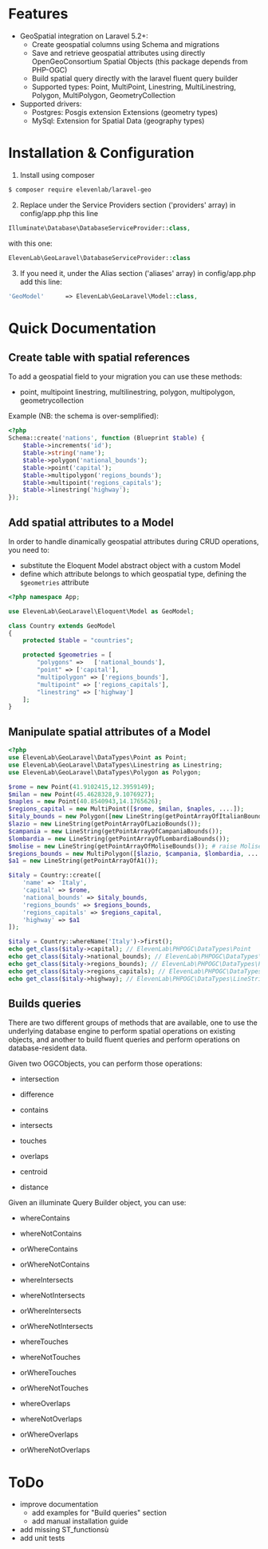 # Features
- GeoSpatial integration on Laravel 5.2+:
    - Create geospatial columns using Schema and migrations
    - Save and retrieve geospatial attributes using directly OpenGeoConsortium Spatial Objects (this package depends from PHP-OGC)
    - Build spatial query directly with the laravel fluent query builder
    - Supported types: Point, MultiPoint, Linestring, MultiLinestring, Polygon, MultiPolygon, GeometryCollection
- Supported drivers:
    - Postgres: Posgis extension Extensions (geometry types)
    - MySql: Extension for Spatial Data (geography types)

# Installation & Configuration

1) Install using composer

```bash
$ composer require elevenlab/laravel-geo
```

2) Replace under the Service Providers section ('providers' array) in config/app.php this line

```php
Illuminate\Database\DatabaseServiceProvider::class,
```    

with this one:

```php
ElevenLab\GeoLaravel\DatabaseServiceProvider::class
```

3) If you need it, under the Alias section ('aliases' array) in config/app.php add this line:

```php
'GeoModel'      => ElevenLab\GeoLaravel\Model::class,
```

# Quick Documentation

## Create table with spatial references
To add a geospatial field to your migration you can use these methods:
- point, multipoint linestring, multilinestring, polygon, multipolygon, geometrycollection

Example (NB: the schema is over-semplified):
```php
<?php
Schema::create('nations', function (Blueprint $table) {
    $table->increments('id');
    $table->string('name');
    $table->polygon('national_bounds');
    $table->point('capital');
    $table->multipolygon('regions_bounds');
    $table->multipoint('regions_capitals');
    $table->linestring('highway');
});
```
## Add spatial attributes to a Model
In order to handle dinamically geospatial attributes during CRUD operations, you need to:
- substitute the Eloquent Model abstract object with a custom Model
- define which attribute belongs to which geospatial type, defining the `$geometries` attribute

```php
<?php namespace App;

use ElevenLab\GeoLaravel\Eloquent\Model as GeoModel;

class Country extends GeoModel
{
    protected $table = "countries";

    protected $geometries = [
        "polygons" =>   ['national_bounds'],
        "point" => ['capital'],
        "multipolygon" => ['regions_bounds'],
        "multipoint" => ['regions_capitals'],
        "linestring" => ['highway']
    ];
}
```

## Manipulate spatial attributes of a Model

```php
<?php
use ElevenLab\GeoLaravel\DataTypes\Point as Point;
use ElevenLab\GeoLaravel\DataTypes\Linestring as Linestring;
use ElevenLab\GeoLaravel\DataTypes\Polygon as Polygon;

$rome = new Point(41.9102415,12.3959149);
$milan = new Point(45.4628328,9.1076927);
$naples = new Point(40.8540943,14.1765626);
$regions_capital = new MultiPoint([$rome, $milan, $naples, ....]);
$italy_bounds = new Polygon([new LineString(getPointArrayOfItalianBounds())]);
$lazio = new LineString(getPointArrayOfLazioBounds());
$campania = new LineString(getPointArrayOfCampaniaBounds());
$lombardia = new LineString(getPointArrayOfLombardiaBounds());
$molise = new LineString(getPointArrayOfMoliseBounds()); # raise MoliseNotFoundException
$regions_bounds = new MultiPolygon([$lazio, $campania, $lombardia, ....]);
$a1 = new LineString(getPointArrayOfA1());

$italy = Country::create([
    'name' => 'Italy',
    'capital' => $rome,
    'national_bounds' => $italy_bounds,
    'regions_bounds' => $regions_bounds,
    'regions_capitals' => $regions_capital,
    'highway' => $a1
]);

$italy = Country::whereName('Italy')->first();
echo get_class($italy->capital); // ElevenLab\PHPOGC\DataTypes\Point
echo get_class($italy->national_bounds); // ElevenLab\PHPOGC\DataTypes\Polygon
echo get_class($italy->regions_bounds); // ElevenLab\PHPOGC\DataTypes\Polygon
echo get_class($italy->regions_capitals); // ElevenLab\PHPOGC\DataTypes\MultiPoint
echo get_class($italy->highway); // ElevenLab\PHPOGC\DataTypes\LineString
```

## Builds queries

There are two different groups of methods that are available, one to use the underlying database engine to perform spatial operations on existing objects, and another to build fluent queries and perform operations on database-resident data.

Given two OGCObjects, you can perform those operations:

- intersection

- difference

- contains

- intersects

- touches

- overlaps

- centroid

- distance

Given an illuminate Query Builder object, you can use:

- whereContains

- whereNotContains

- orWhereContains

- orWhereNotContains

- whereIntersects

- whereNotIntersects

- orWhereIntersects

- orWhereNotIntersects

- whereTouches

- whereNotTouches

- orWhereTouches

- orWhereNotTouches

- whereOverlaps

- whereNotOverlaps

- orWhereOverlaps

- orWhereNotOverlaps


# ToDo
- improve documentation
    - add examples for "Build queries" section
    - add manual installation guide
- add missing ST_functionsù
- add unit tests
